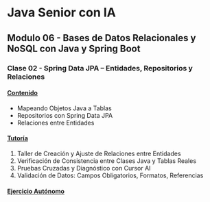 # Java Senior con IA

## Modulo 06 - Bases de Datos Relacionales y NoSQL con Java y Spring Boot

### Clase 02 - Spring Data JPA – Entidades, Repositorios y Relaciones

#### [Contenido](1-contenido.md)

- Mapeando Objetos Java a Tablas
- Repositorios con Spring Data JPA
- Relaciones entre Entidades

#### [Tutoría](2-tutoria.md)

1. Taller de Creación y Ajuste de Relaciones entre Entidades
2. Verificación de Consistencia entre Clases Java y Tablas Reales
3. Pruebas Cruzadas y Diagnóstico con Cursor AI
4. Validación de Datos: Campos Obligatorios, Formatos, Referencias

#### [Ejercicio Autónomo](3-ejercicio.md)

